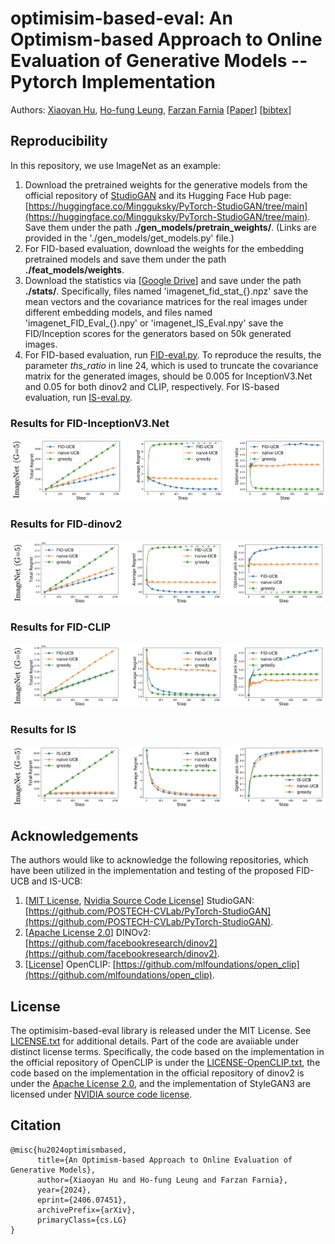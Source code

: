 # optimisim-based-eval: An Optimism-based Approach to Online Evaluation of Generative Models -- Pytorch Implementation

Authors: [Xiaoyan Hu](https://yannxiaoyanhu.github.io), [Ho-fung Leung](http://www.cse.cuhk.edu.hk/~lhf/), [Farzan Farnia](https://www.cse.cuhk.edu.hk/~farnia/Home.html) [[Paper](https://arxiv.org/abs/2406.07451)] [[bibtex](https://github.com/yannxiaoyanhu/optimism-based-eval?tab=readme-ov-file#citation)]

## Reproducibility

In this repository, we use ImageNet as an example:

1. Download the pretrained weights for the generative models from the official repository of [StudioGAN](https://github.com/POSTECH-CVLab/PyTorch-StudioGAN) and its Hugging Face Hub page: [https://huggingface.co/Mingguksky/PyTorch-StudioGAN/tree/main](https://huggingface.co/Mingguksky/PyTorch-StudioGAN/tree/main). Save them under the path **./gen_models/pretrain_weights/**. (Links are provided in the './gen_models/get_models.py' file.) 
2. For FID-based evaluation, download the weights for the embedding pretrained models and save them under the path **./feat_models/weights**. 
3. Download the statistics via [[Google Drive](https://drive.google.com/drive/folders/1lrNfbp9MjDAMKcTOtVNPcAwAZqlMXWVS?usp=share_link)] and save under the path **./stats/**. Specifically, files named 'imagenet_fid_stat_{}.npz' save the mean vectors and the covariance matrices for the real images under different embedding models, and files named 'imagenet_FID_Eval_{}.npy' or 'imagenet_IS_Eval.npy' save the FID/Inception scores for the generators based on 50k generated images.
4. For FID-based evaluation, run [FID-eval.py](https://github.com/yannxiaoyanhu/optimism-based-eval/blob/main/FID-eval.py). To reproduce the results, the parameter *ths_ratio* in line 24, which is used to truncate the covariance matrix for the generated images, should be 0.005 for InceptionV3.Net and 0.05 for both dinov2 and CLIP, respectively. For IS-based evaluation, run [IS-eval.py](https://github.com/yannxiaoyanhu/optimism-based-eval/blob/main/IS-eval.py).

### Results for FID-InceptionV3.Net
![FID-InceptionV3.Net](https://github.com/yannxiaoyanhu/optimism-based-eval/blob/main/results/FID-InceptionV3.Net.png)

### Results for FID-dinov2
![FID-dinov2](https://github.com/yannxiaoyanhu/optimism-based-eval/blob/main/results/FID-dinov2.png)

### Results for FID-CLIP
![FID-CLIP](https://github.com/yannxiaoyanhu/optimism-based-eval/blob/main/results/FID-CLIP.png)

### Results for IS
![IS](https://github.com/yannxiaoyanhu/optimism-based-eval/blob/main/results/IS.png)

## Acknowledgements

The authors would like to acknowledge the following repositories, which have been utilized in the implementation and testing of the proposed FID-UCB and IS-UCB:

1. [[MIT License](https://github.com/POSTECH-CVLab/PyTorch-StudioGAN/blob/master/LICENSE), [Nvidia Source Code License](https://github.com/POSTECH-CVLab/PyTorch-StudioGAN/blob/master/LICENSE-NVIDIA)] StudioGAN: [https://github.com/POSTECH-CVLab/PyTorch-StudioGAN](https://github.com/POSTECH-CVLab/PyTorch-StudioGAN).
2. [[Apache License 2.0](https://github.com/facebookresearch/dinov2/blob/main/LICENSE)] DINOv2: [https://github.com/facebookresearch/dinov2](https://github.com/facebookresearch/dinov2).
3. [[License](https://github.com/mlfoundations/open_clip/blob/main/LICENSE)] OpenCLIP: [https://github.com/mlfoundations/open_clip](https://github.com/mlfoundations/open_clip).


## License

The optimisim-based-eval library is released under the MIT License. See [LICENSE.txt](https://github.com/yannxiaoyanhu/optimism-based-eval/blob/main/LICENSE.txt) for additional details. Part of the code are avaiiable under distinct license terms. Specifically, the code based on the implementation in the official repository of OpenCLIP is under the [LICENSE-OpenCLIP.txt](https://github.com/yannxiaoyanhu/optimism-based-eval/blob/main/LICENSE-OpenCLIP), the code based on the implementation in the official repository of dinov2 is under the [Apache License 2.0](https://github.com/facebookresearch/dinov2/blob/main/LICENSE), and the implementation of StyleGAN3 are licensed under [NVIDIA source code license](https://github.com/yannxiaoyanhu/optimism-based-eval/blob/main/LICENSE-NVIDIA.txt).

## Citation
```
@misc{hu2024optimismbased,
      title={An Optimism-based Approach to Online Evaluation of Generative Models}, 
      author={Xiaoyan Hu and Ho-fung Leung and Farzan Farnia},
      year={2024},
      eprint={2406.07451},
      archivePrefix={arXiv},
      primaryClass={cs.LG}
}
```
